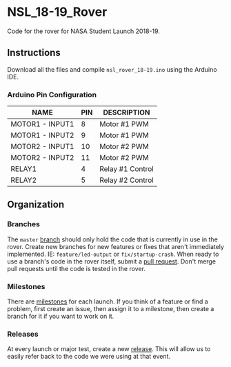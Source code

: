 # NSL_18-19_Rover
Code for the rover for NASA Student Launch 2018-19.

## Instructions
Download all the files and compile `nsl_rover_18-19.ino` using the Arduino IDE.

### Arduino Pin Configuration

| NAME            | PIN | DESCRIPTION      |
|-----------------|-----|------------------|
| MOTOR1 - INPUT1 | 8   | Motor #1 PWM     |
| MOTOR1 - INPUT2 | 9   | Motor #1 PWM     |
| MOTOR2 - INPUT1 | 10  | Motor #2 PWM     |
| MOTOR2 - INPUT2 | 11  | Motor #2 PWM     |
| RELAY1          | 4   | Relay #1 Control |
| RELAY2          | 5   | Relay #2 Control |

## Organization

### Branches
The `master` [branch](https://github.com/usfsoar/NSL_18-19_Rover/branches)
should only hold the code that is currently in use in the rover. Create new
branches for new features or fixes that aren't immediately implemented. IE:
`feature/led-output` or `fix/startup-crash`. When ready to use a branch's code
in the rover itself, submit a
[pull request](https://github.com/usfsoar/NSL_18-19_Rover/pulls). Don't merge
pull requests until the code is tested in the rover.

### Milestones
There are [milestones](https://github.com/usfsoar/NSL_18-19_Rover/milestones)
for each launch. If you think of a feature or find a problem, first create an
issue, then assign it to a milestone, then create a branch for it if you want to
work on it.

### Releases
At every launch or major test, create a new 
[release](https://github.com/usfsoar/NSL_18-19_Rover/releases). This will allow
us to easily refer back to the code we were using at that event. 